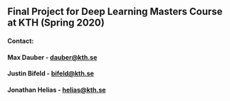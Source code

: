 ## Final Project for Deep Learning Masters Course at KTH (Spring 2020)
#### Contact: 
#### Max Dauber - dauber@kth.se
#### Justin Bifeld - bifeld@kth.se
#### Jonathan Helias - helias@kth.se

